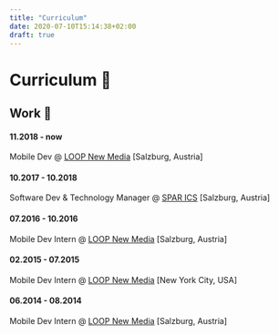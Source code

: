 ```yaml
---
title: "Curriculum"
date: 2020-07-10T15:14:38+02:00
draft: true
---
```

# Curriculum 📜

## Work 🔨
#### 11.2018 - now

Mobile Dev @ [LOOP New Media](http://www.agentur-loop.com/) [Salzburg, Austria]  

#### 10.2017 - 10.2018

Software Dev & Technology Manager @ [SPAR ICS](https://www.spar-ics.com/) [Salzburg, Austria]

#### 07.2016 - 10.2016

Mobile Dev Intern @ [LOOP New Media](http://www.agentur-loop.com/) [Salzburg, Austria]

#### 02.2015 - 07.2015  

Mobile Dev Intern @ [LOOP New Media](http://www.agentur-loop.com/) [New York City, USA]

#### 06.2014 - 08.2014

Mobile Dev Intern @ [LOOP New Media](http://www.agentur-loop.com/) [Salzburg, Austria]

